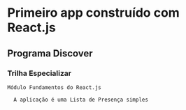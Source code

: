 # Primeiro app construído com React.js

## Programa Discover

  ### Trilha Especializar

    Módulo Fundamentos do React.js
    
      A aplicação é uma Lista de Presença simples